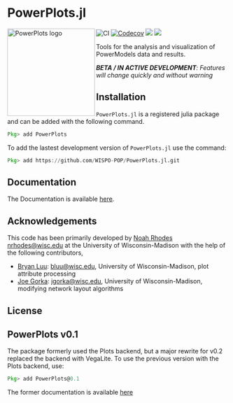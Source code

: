 # PowerPlots.jl

<img src="https://wispo.github.io/PowerPlots.jl/dev/assets/logo.svg" align="left" width="200" alt="PowerPlots logo">


![CI](https://github.com/WISPO-POP/PowerPlots.jl/workflows/CI/badge.svg)
[![Codecov](https://codecov.io/gh/WISPO-POP/PowerPlots.jl/branch/master/graph/badge.svg)](https://codecov.io/gh/WISPO-POP/PowerPlots.jl)
[![](https://img.shields.io/badge/docs-dev-blue.svg)](https://wispo-pop.github.io/PowerPlots.jl/dev/)
[![](https://img.shields.io/badge/docs-stable-blue.svg)](https://wispo-pop.github.io/PowerPlots.jl/stable/)

Tools for the analysis and visualization of PowerModels data and results.

***BETA / IN ACTIVE DEVELOPMENT**: Features will change quickly and without warning*


## Installation
`PowerPlots.jl` is a registered julia package and can be added with the following command.

```julia
Pkg> add PowerPlots
```

To add the lastest development version of `PowerPlots.jl` use the command:
```julia
Pkg> add https://github.com/WISPO-POP/PowerPlots.jl.git
```

## Documentation
The Documentation is available [here](https://wispo-pop.github.io/PowerPlots.jl/stable/).


## Acknowledgements
This code has been primarily developed by [Noah Rhodes](https://github.com/noahrhodes) [nrhodes@wisc.edu](mailto:nrhodes@wisc.edu) at the University of Wisconsin-Madison with the help of the following contributors,
 - [Bryan Luu](https://github.com/bryanluu): [bluu@wisc.edu](mailto:bluu@wisc.edu), University of Wisconsin-Madison, plot attribute processing
 - [Joe Gorka](https://github.com/j-gorka): [jgorka@wisc.edu](mailto:jgorka@wisc.edu), University of Wisconsin-Madison, modifying network layout algorithms

## License


## PowerPlots v0.1
The package formerly used the Plots backend, but a major rewrite for v0.2 replaced the backend with VegaLite. To use the previous version with the Plots backend, use:

```julia
Pkg> add PowerPlots@0.1
```
The former documentation is available [here](https://github.com/WISPO-POP/PowerPlots.jl/blob/master/example_plots/)





